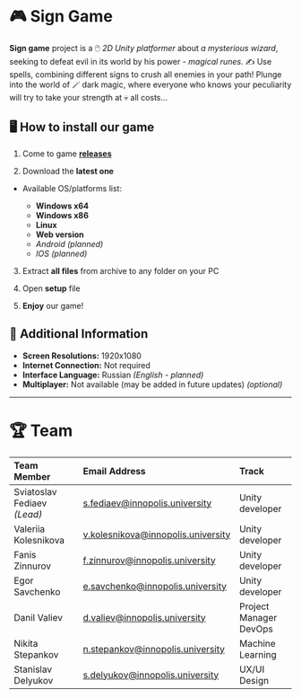 # 🎮 Sign Game

**Sign game** project is a 🖱️ *2D Unity platformer* about *a mysterious wizard*, seeking to defeat evil in its world by his power \- *magical runes*. ✍️ Use spells, combining different signs to crush all enemies in your path! Plunge into the world of 🪄 dark magic, where everyone who knows your peculiarity will try to take your strength at 💀 all costs...

## 🖥️ How to install our game

1. Come to game **[releases](https://github.com/IU-Capstone-Project-2025/SignGame/releases)**

2. Download the **latest one**
   
- Available OS/platforms list:

  * **Windows x64**
  * **Windows x86**
  * **Linux**
  * **Web version**
  * *Android (planned)*
  * *IOS (planned)*
  
3. Extract **all files** from archive to any folder on your PC

4. Open **setup** file

5. **Enjoy** our game!


## 🧩 Additional Information

- **Screen Resolutions:** 1920x1080
- **Internet Connection:** Not required
- **Interface Language:** Russian *(English - planned)*
- **Multiplayer:** Not available (may be added in future updates) *(optional)*

---

# 🏆 Team

| Team Member |  Email Address | Track | 
| :----  | :---- | :---- |
| Sviatoslav Fediaev *(Lead)*  | [s.fediaev@innopolis.university](mailto:s.fediaev@innopolis.university) | Unity developer | 
| Valeriia Kolesnikova  | [v.kolesnikova@innopolis.university](mailto:v.kolesnikova@innopolis.university) | Unity developer | 
| Fanis Zinnurov  | [f.zinnurov@innopolis.university](mailto:f.zinnurov@innopolis.university) | Unity developer | 
| Egor Savchenko  | [e.savchenko@innopolis.university](mailto:e.savchenko@innopolis.university) | Unity developer | 
| Danil Valiev  | [d.valiev@innopolis.university](mailto:d.valiev@innopolis.university) | Project Manager<br>DevOps| 
| Nikita Stepankov  | [n.stepankov@innopolis.university](mailto:n.stepankov@innopolis.university) | Machine Learning | 
| Stanislav Delyukov  | [s.delyukov@innopolis.university](mailto:s.delyukov@innopolis.university) | UX/UI<br>Design | 
